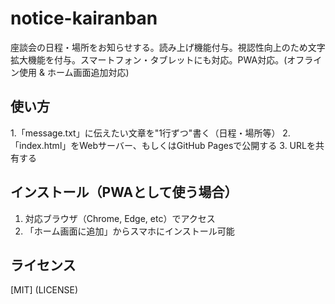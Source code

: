 # notice-kairanban
座談会の日程・場所をお知らせする。読み上げ機能付与。視認性向上のため文字拡大機能を付与。スマートフォン・タブレットにも対応。PWA対応。(オフライン使用 & ホーム画面追加対応)

## 使い方
1.「message.txt」に伝えたい文章を"1行ずつ"書く（日程・場所等）
2.「index.html」をWebサーバー、もしくはGitHub Pagesで公開する
3. URLを共有する

## インストール（PWAとして使う場合）

1. 対応ブラウザ（Chrome, Edge, etc）でアクセス
2. 「ホーム画面に追加」からスマホにインストール可能

## ライセンス
[MIT] (LICENSE)
